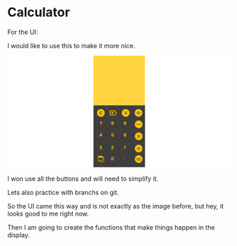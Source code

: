 # Calculator

For the UI:

I would like to use this to make it more nice.

![Calculator UI](./img/calcu.png)

I won use all the buttons and will need to simplify it.

Lets also practice with branchs on git.

So the UI came this way and is not exactly as the image before, but hey, it looks good to me right now.

Then I am going to create the functions that make things happen in the display.